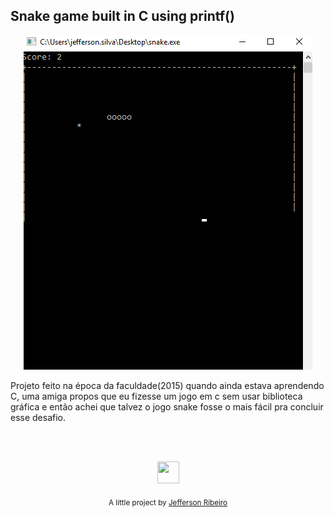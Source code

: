 ## Snake game built in C using printf()
<p align="center">
  <img src="./doc/img/snake-c.gif">
</p>

Projeto feito na época da faculdade(2015) quando ainda estava aprendendo C, uma amiga propos que
eu fizesse um jogo em c sem usar biblioteca gráfica e então achei que talvez o jogo snake fosse o mais fácil
pra concluir esse desafio.

<br/>
<br/>

<p align="center"><img src="https://avatars2.githubusercontent.com/u/20846473?s=70&v=4" width="35" height="35"/></p>
<p align="center">
<sub>A little project by <a href="http://www.jeffersonribeiro.com/">Jefferson Ribeiro</a></sub>
</p>
